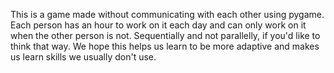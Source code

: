 This is a game made without communicating with each other using pygame. Each person has an hour to work on it each day and can only work on it when the other person is not. Sequentially and not parallelly, if you'd like to think that way. We hope this helps us learn to be more adaptive and makes us learn skills we usually don't use.